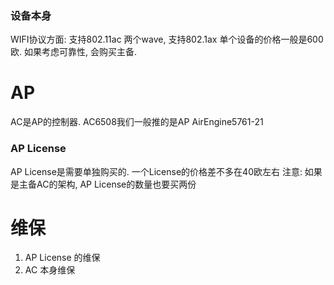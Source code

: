 ### 设备本身

WIFI协议方面: 支持802.11ac 两个wave, 支持802.1ax
单个设备的价格一般是600欧. 如果考虑可靠性, 会购买主备. 
# AP
AC是AP的控制器. 
AC6508我们一般推的是AP AirEngine5761-21
### AP License
AP License是需要单独购买的. 一个License的价格差不多在40欧左右
注意: 如果是主备AC的架构, AP License的数量也要买两份

# 维保
1. AP License 的维保
2. AC 本身维保
